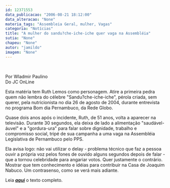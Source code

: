 ```yaml
---
id: 12371553
data_publicacao: "2006-08-21 18:12:00"
data_alteracao: "None"
materia_tags: "Assembleia Geral, mulher, Vagas"
categoria: "Notícias"
title: "A mulher do sandu?che-iche-iche quer vaga na Assembléia"
sutia: "None"
chapeu: "None"
autor: "jamildo"
imagem: "None"
---
```

<p>&nbsp;</p>
<p>Por Wladmir Paulino<br />Do JC OnLine</p>
<p>Esta mat&eacute;ria tem Ruth Lemos como personagem. Atire a primeira pedra quem n&atilde;o lembra do c&eacute;lebre "Sandu?che-iche-iche", p&eacute;rola criada, sem querer, pela nutricionista no dia 26 de agosto de 2004, durante entrevista no programa Bom dia Pernambuco, da Rede Globo.</p>
<p>Quase dois anos ap&oacute;s o incidente, Ruth, de 51 anos, volta a aparecer na televis&atilde;o. Durante 30 segundos, ela deixa de lado a alimenta&ccedil;&atilde;o "saud&aacute;vel-&aacute;uvel" e a "gordura-ura" para falar sobre dignidade, trabalho e compromisso social, trip&eacute; de sua campanha a uma vaga na Assembl&eacute;ia Legislativa de Pernambuco pelo PPS.</p>
<p>Ela avisa logo: n&atilde;o vai utilizar o delay - problema t&eacute;cnico que faz a pessoa ouvir a pr&oacute;pria voz pelos fones de ouvido alguns segundos depois de falar - que a tornou celebridade para angariar votos. Quer justamente o contr&aacute;rio. Mostrar que tem conhecimento e id&eacute;ias para contribuir na Casa de Joaquim Nabuco. Um contrasenso, como se ver&aacute; mais adiante.</p>
<p>Leia <strong><em><a href="#">aqui</a></em></strong> o texto completo.</p>
